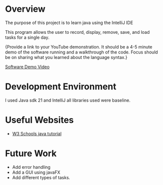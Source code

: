 # Overview

The purpose of this project is to learn java using the IntelliJ IDE

This program allows the user to record, display, remove, save, and load tasks for a single day.

{Provide a link to your YouTube demonstration. It should be a 4-5 minute demo of the software running and a walkthrough of the code. Focus should be on sharing what you learned about the language syntax.}

[Software Demo Video](http://youtube.link.goes.here)

# Development Environment

I used Java sdk 21 and IntelliJ all libraries used were baseline.

# Useful Websites

- [W3 Schools java tutorial](https://www.w3schools.com/java/default.asp)

# Future Work

- Add error handling
- Add a GUI using javaFX
- Add different types of tasks.